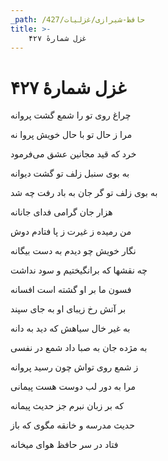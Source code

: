 ```yaml
---
_path: /حافظ-شیرازی/غزلیات/427
title: >-
    غزل شمارهٔ ۴۲۷
---
```

# غزل شمارهٔ ۴۲۷

<div class="b" id="bn1"><div class="m1"><p>چراغ روی تو را شمع گشت پروانه</p></div>
<div class="m2"><p>مرا ز حال تو با حال خویش پروا نه</p></div></div>
<div class="b" id="bn2"><div class="m1"><p>خرد که قید مجانین عشق می‌فرمود</p></div>
<div class="m2"><p>به بوی سنبل زلف تو گشت دیوانه</p></div></div>
<div class="b" id="bn3"><div class="m1"><p>به بوی زلف تو گر جان به باد رفت چه شد</p></div>
<div class="m2"><p>هزار جان گرامی فدای جانانه</p></div></div>
<div class="b" id="bn4"><div class="m1"><p>من رمیده ز غیرت ز پا فتادم دوش</p></div>
<div class="m2"><p>نگار خویش چو دیدم به دست بیگانه</p></div></div>
<div class="b" id="bn5"><div class="m1"><p>چه نقشها که برانگیختیم و سود نداشت</p></div>
<div class="m2"><p>فسون ما بر او گشته است افسانه</p></div></div>
<div class="b" id="bn6"><div class="m1"><p>بر آتش رخ زیبای او به جای سپند</p></div>
<div class="m2"><p>به غیر خال سیاهش که دید به دانه</p></div></div>
<div class="b" id="bn7"><div class="m1"><p>به مژده جان به صبا داد شمع در نفسی</p></div>
<div class="m2"><p>ز شمع روی تواش چون رسید پروانه</p></div></div>
<div class="b" id="bn8"><div class="m1"><p>مرا به دور لب دوست هست پیمانی</p></div>
<div class="m2"><p>که بر زبان نبرم جز حدیث پیمانه</p></div></div>
<div class="b" id="bn9"><div class="m1"><p>حدیث مدرسه و خانقه مگوی که باز</p></div>
<div class="m2"><p>فتاد در سر حافظ هوای میخانه</p></div></div>
